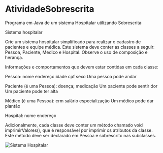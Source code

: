 # AtividadeSobrescrita
Programa em Java de um sistema Hospitalar utilizando Sobrescrita

Sistema hospitalar

Crie um sistema hospitalar simplificado para realizar o cadastro de pacientes e equipe médica. Este sistema deve conter as classes a seguir: Pessoa, Paciente, Medico e Hospital. Observe o uso de composição e herança.

Informações e comportamentos que devem estar contidas em cada classe:


Pessoa:
nome
endereço
idade
cpf
sexo
Uma pessoa pode andar

Paciente (é uma Pessoa):
doença;
medicação
Um paciente pode sentir dor
Um paciente pode ter alta

Médico (é uma Pessoa):
crm
salário
especialização
Um médico pode dar plantão
 
Hospital:
nome
endereço


Adicionalmente, cada classe deve conter um método chamado void imprimirValores(), que é responsável por imprimir os atributos da classe. Este método deve ser declarado em Pessoa e sobrescrito nas subclasses.

![Sistema Hospitalar ](https://github.com/ThiagoDeSena/AtividadeSobrescrita/assets/110785400/6ab5a9a0-9823-46c1-8a81-79fe89159977)

